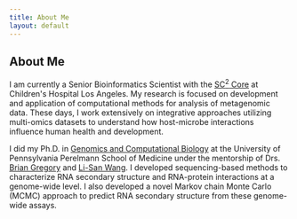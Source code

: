 ```yaml
---
title: About Me
layout: default
---
```



## About Me


I am currently a Senior Bioinformatics Scientist with the [SC<sup>2</sup> Core](https://www.chla.org/research/single-cell-sequencing-and-cytof-sc2-core-laboratory) at Children's Hospital Los Angeles. My research is focused on development and application of computational methods for analysis of metagenomic data. These days, I work extensively on integrative approaches utilizing multi-omics datasets to understand how host-microbe interactions influence human health and development.


I did my Ph.D. in <a href="http://www.med.upenn.edu/gcb/index.shtml" target="_blank">Genomics and Computational Biology</a> at the University of Pennsylvania Perelmann School of Medicine under the mentorship of Drs. <a href="http://web.sas.upenn.edu/gregory-lab/" target="_blank">Brian Gregory</a> and <a href="https://www.med.upenn.edu/wanglab/" target="_blank">Li-San Wang</a>. I developed sequencing-based methods to characterize RNA secondary structure and RNA-protein interactions at a genome-wide level. I also developed a novel Markov chain Monte Carlo (MCMC) approach to predict RNA secondary structure from these genome-wide assays.

